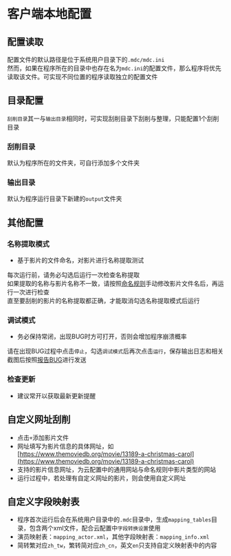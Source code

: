 # 客户端本地配置

## 配置读取
配置文件的默认路径是位于系统用户目录下的`.mdc/mdc.ini`  
然而，如果在程序所在的目录中也存在名为`mdc.ini`的配置文件，那么程序将优先读取该文件。可实现不同位置的程序读取独立的配置文件

## 目录配置
`刮削目录`其一与`输出目录`相同时，可实现刮削目录下刮削与整理，只能配置1个刮削目录
### 刮削目录
默认为程序所在的文件夹，可自行添加多个文件夹
### 输出目录
默认为程序运行目录下新建的`output`文件夹

## 其他配置
### 名称提取模式
* 基于影片的文件命名，对影片进行名称提取测试  

每次运行前，请务必勾选后运行一次检查名称提取  
如果提取的名称与影片名称不一致，请按照[命名规则](/chs/naming.md)手动修改影片文件名后，再运行一次进行检查  
直至要刮削的影片的名称提取都正确，才能取消勾选名称提取模式后运行

### 调试模式
* 务必保持常闭，出现BUG时方可打开，否则会增加程序崩溃概率  

请在出现BUG过程中点击`停止`，勾选`调试模式`后再次点击`运行`，保存输出日志和相关截图后按照[报告BUG](/chs/bug_report.md)进行发送

### 检查更新
* 建议常开以获取最新更新提醒

## 自定义网址刮削
* 点击`+`添加影片文件
* 网址填写为影片信息的具体网址，如[https://www.themoviedb.org/movie/13189-a-christmas-carol](https://www.themoviedb.org/movie/13189-a-christmas-carol)
* 支持的影片信息网址，为云配置中的通用网站与命名规则中影片类型的网站
* 运行过程中，若处理有自定义网址的影片，则会使用自定义网址

## 自定义字段映射表
* 程序首次运行后会在系统用户目录中的`.mdc`目录中，生成`mapping_tables`目录，包含两个xml文件，配合云配置中`字段转换设置`使用
* 演员映射表：`mapping_actor.xml`，其他字段映射表：`mapping_info.xml`
* 简转繁对应`zh_tw`，繁转简对应`zh_cn`，英文`en`只支持自定义映射表中的内容